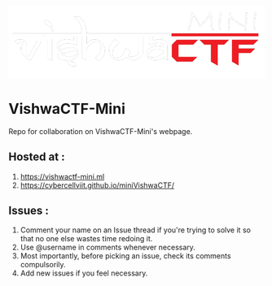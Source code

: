 <img src="https://github.com/CybercellVIIT/miniVishwaCTF/blob/master/Large%20Mini.png">

# VishwaCTF-Mini
Repo for collaboration on VishwaCTF-Mini's webpage.

## Hosted at : 
1. https://vishwactf-mini.ml
2. https://cybercellviit.github.io/miniVishwaCTF/

## Issues : 
1. Comment your name on an Issue thread if you're trying to solve it so that no one else wastes time redoing it.
2. Use @username in comments whenever necessary.
3. Most importantly, before picking an issue, check its comments compulsorily.
4. Add new issues if you feel necessary.
